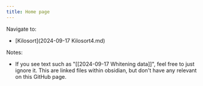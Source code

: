 ```yaml
---
title: Home page
---
```


Navigate to:
- [Kilosort](2024-09-17 Kilosort4.md)


Notes:
- If you see text such as "[[2024-09-17 Whitening data]]", feel free to just ignore it. This are linked files within obsidian, but don't have any relevant on this GitHub page.